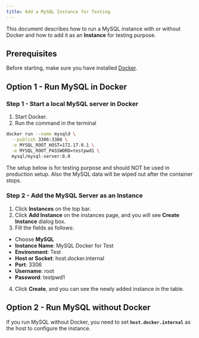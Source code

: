 ```yaml
---
title: Add a MySQL Instance for Testing
---
```


This document describes how to run a MySQL instance with or without Docker and how to add it as an **Instance** for testing purpose.

## Prerequisites

Before starting, make sure you have installed [Docker](https://www.docker.com/get-started/).

## Option 1 - Run MySQL in Docker

### Step 1 - Start a local MySQL server in Docker

1. Start Docker.
2. Run the command in the terminal

```bash
docker run --name mysqld \
  --publish 3306:3306 \
  -e MYSQL_ROOT_HOST=172.17.0.1 \
  -e MYSQL_ROOT_PASSWORD=testpwd1 \
  mysql/mysql-server:8.0
```

<hint-block type="warning">

The setup below is for testing purpose and should NOT be used in production setup. Also the MySQL data will be wiped out after the container stops.

</hint-block>

### Step 2 - Add the MySQL Server as an Instance

1. Click **Instances** on the top bar.
2. Click **Add Instance** on the instances page, and you will see **Create Instance** dialog box.
3. Fill the fields as follows:

- Choose **MySQL**
- **Instance Name**: MySQL Docker for Test
- **Environment**: Test
- **Host or Socket**: host.docker.internal
- **Port**: 3306
- **Username**: root
- **Password**: testpwd1

4. Click **Create**, and you can see the newly added instance in the table.

## Option 2 - Run MySQL without Docker

If you run MySQL without Docker, you need to set **`host.docker.internal`** as the host to configure the instance.
